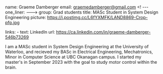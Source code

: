 name: Graeme Damberger
email: graemedamberger@gmail.com
<! --- one_liner:  ---> 
group: Grad students
title: MASc Student in System Design Engineering
picture: https://i.postimg.cc/L6fYXMFK/LAND8869-Crop-pfp.jpg

links:
    - text: LinkedIn
      url: https://ca.linkedin.com/in/graeme-damberger-546b73269

I am a MASc student in System Design Engineering at the University of Waterloo, and recieved my BASc in Electrical Engineering, Mechatronics, Minor in Computer Science at UBC Okanagan campus. I started my master's in September 2023 with the goal to study motor control within the brain.
